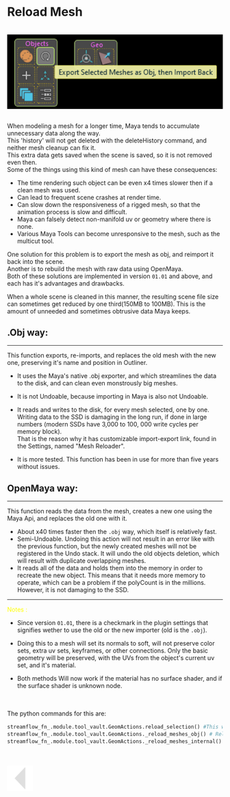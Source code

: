 # Reload Mesh
<br>
<img src="../../media/img/reloadMesh.png" alt="image" align="center" width="1200"/><br><br>

When modeling a mesh for a longer time, Maya tends to accumulate unnecessary data along the way.<br>
This 'history' will not get deleted with the deleteHistory command, and neither mesh cleanup can fix it.<br>
This extra data gets saved when the scene is saved, so it is not removed even then.<br>
Some of the things using this kind of mesh can have these consequences:
* The time rendering such object can be even x4 times slower then if a clean mesh was used.<br>
* Can lead to frequent scene crashes at render time.<br>
* Can slow down the responsiveness of a rigged mesh, so that the animation process is slow and difficult.<br>
* Maya can falsely detect non-manifold uv or geometry where there is none.<br>
* Various Maya Tools can become unresponsive to the mesh, such as the multicut tool.<br>

One solution for this problem is to export the mesh as obj, and reimport it back into the scene.<br>
Another is to rebuild the mesh with raw data using OpenMaya.<br>
Both of these solutions are implemented in version `01.01` and above, and each has it's advantages and drawbacks.

When a whole scene is cleaned in this manner, the resulting scene file size can sometimes get reduced by one third(150MB to  100MB). This is the amount of unneeded and sometimes obtrusive data Maya keeps.

## .Obj way:
---
This function exports, re-imports, and replaces the old mesh with the new one, preserving it's name and position in Outliner.<br>

* It uses the Maya's native .obj exporter, and which streamlines the data to the disk, and can clean even monstrously big meshes.<br>

* It is not Undoable, because importing in Maya is also not Undoable.

* It reads and writes to the disk, for every mesh selected, one by one. Writing data to the SSD is damaging in the long run, if done in large numbers (modern SSDs have 3,000 to 100, 000 write cycles per memory block).<br>
That is the reason why it has customizable import-export link, found in the Settings, named "Mesh Reloader".
* It is more tested. This function has been in use for more than five years without issues.

## OpenMaya way:
---
This function reads the data from the mesh, creates a new one using the Maya Api, and replaces the old one with it.

* About x40 times faster then the `.obj` way, which itself is relatively fast.
* Semi-Undoable. Undoing this action will not result in an error like with the previous function, but the newly created meshes will not be registered in the Undo stack. It will undo the old objects deletion, which will result with duplicate overlapping meshes.
* It reads all of the data and holds them into the memory in order to recreate the new object. This means that it needs more memory to operate, which can be a problem if the polyCount is in the millions. However, it is not damaging to the SSD.

---



<span style="color: yellow;">Notes :</span><br>

* Since version `01.01`, there is a checkmark in the plugin settings that signifies wether to use  the old or the new importer (old is the `.obj`).
* Doing this to a mesh will set its normals to soft, will not preserve color sets, extra uv sets, keyframes, or other connections. Only the basic geometry will be preserved, with the UVs from the object's current uv set, and it's material.
  
* Both methods Will now work if the material has no surface shader, and if the surface shader is unknown node.

<br>
<br>
The python commands for this are:

```python
streamflow_fn_.module.tool_vault.GeomActions.reload_selection() #This will calls one of the functions below based on the state of the checkmark in settings.
streamflow_fn_.module.tool_vault.GeomActions._reload_meshes_obj() # Reload using .obj export and import
streamflow_fn_.module.tool_vault.GeomActions._reload_meshes_internal() # reload using Maya Api
```
<br>
<br>



<a href="../../README.md#snap-camera">
    <img src="../../media/icons/Arrow_v2_LEFT.png" alt="BackArrow" height="60">
</a>